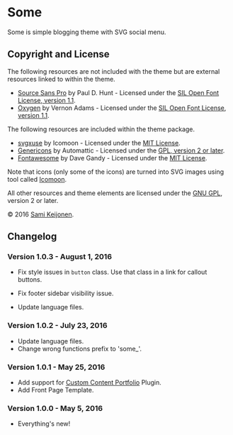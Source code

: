 # Some

Some is simple blogging theme with SVG social menu.

## Copyright and License

The following resources are not included with the theme but are external resources linked to within the theme.

* [Source Sans Pro](https://www.google.com/fonts/specimen/Source+Sans+Pro) by Paul D. Hunt - Licensed under the [SIL Open Font License, version 1.1](http://scripts.sil.org/OFL).
* [Oxygen](https://www.google.com/fonts/specimen/Oxygen) by Vernon Adams - Licensed under the [SIL Open Font License, version 1.1](http://scripts.sil.org/OFL).

The following resources are included within the theme package.

* [svgxuse](https://github.com/Keyamoon/svgxuse) by Icomoon - Licensed under the [MIT License](http://opensource.org/licenses/MIT).
* [Genericons](http://genericons.com/) by Automattic - Licensed under the [GPL, version 2 or later](http://www.gnu.org/licenses/old-licenses/gpl-2.0.html).
* [Fontawesome](https://fortawesome.github.io/Font-Awesome/) by Dave Gandy - Licensed under the [MIT License](http://opensource.org/licenses/MIT).

Note that icons (only some of the icons) are turned into SVG images using tool called [Icomoon](https://icomoon.io/app/).

All other resources and theme elements are licensed under the [GNU GPL](http://www.gnu.org/licenses/old-licenses/gpl-2.0.html), version 2 or later.

&copy; 2016 [Sami Keijonen](https://foxland.fi/).

## Changelog

### Version 1.0.3 - August 1, 2016

* Fix style issues in `button` class. Use that class in a link for callout buttons.
* Fix footer sidebar visibility issue.

* Update language files.

### Version 1.0.2 - July 23, 2016

* Update language files.
* Change wrong functions prefix to 'some_'.

### Version 1.0.1 - May 25, 2016

* Add support for [Custom Content Portfolio](https://wordpress.org/plugins/custom-content-portfolio/) Plugin.
* Add Front Page Template.

### Version 1.0.0 - May 5, 2016

* Everything's new!